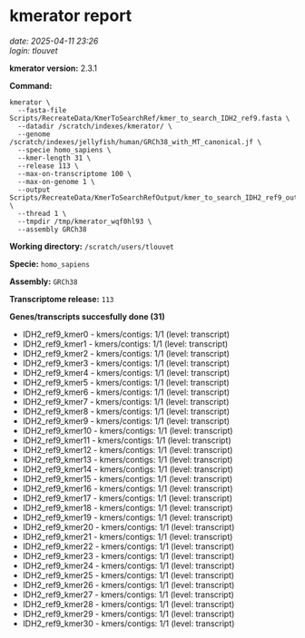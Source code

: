 # kmerator report
*date: 2025-04-11 23:26*  
*login: tlouvet*

**kmerator version:** 2.3.1

**Command:**

```
kmerator \
  --fasta-file Scripts/RecreateData/KmerToSearchRef/kmer_to_search_IDH2_ref9.fasta \
  --datadir /scratch/indexes/kmerator/ \
  --genome /scratch/indexes/jellyfish/human/GRCh38_with_MT_canonical.jf \
  --specie homo_sapiens \
  --kmer-length 31 \
  --release 113 \
  --max-on-transcriptome 100 \
  --max-on-genome 1 \
  --output Scripts/RecreateData/KmerToSearchRefOutput/kmer_to_search_IDH2_ref9_output \
  --thread 1 \
  --tmpdir /tmp/kmerator_wqf0hl93 \
  --assembly GRCh38
```

**Working directory:** `/scratch/users/tlouvet`

**Specie:** `homo_sapiens`

**Assembly:** `GRCh38`

**Transcriptome release:** `113`

**Genes/transcripts succesfully done (31)**

- IDH2_ref9_kmer0 - kmers/contigs: 1/1 (level: transcript)
- IDH2_ref9_kmer1 - kmers/contigs: 1/1 (level: transcript)
- IDH2_ref9_kmer2 - kmers/contigs: 1/1 (level: transcript)
- IDH2_ref9_kmer3 - kmers/contigs: 1/1 (level: transcript)
- IDH2_ref9_kmer4 - kmers/contigs: 1/1 (level: transcript)
- IDH2_ref9_kmer5 - kmers/contigs: 1/1 (level: transcript)
- IDH2_ref9_kmer6 - kmers/contigs: 1/1 (level: transcript)
- IDH2_ref9_kmer7 - kmers/contigs: 1/1 (level: transcript)
- IDH2_ref9_kmer8 - kmers/contigs: 1/1 (level: transcript)
- IDH2_ref9_kmer9 - kmers/contigs: 1/1 (level: transcript)
- IDH2_ref9_kmer10 - kmers/contigs: 1/1 (level: transcript)
- IDH2_ref9_kmer11 - kmers/contigs: 1/1 (level: transcript)
- IDH2_ref9_kmer12 - kmers/contigs: 1/1 (level: transcript)
- IDH2_ref9_kmer13 - kmers/contigs: 1/1 (level: transcript)
- IDH2_ref9_kmer14 - kmers/contigs: 1/1 (level: transcript)
- IDH2_ref9_kmer15 - kmers/contigs: 1/1 (level: transcript)
- IDH2_ref9_kmer16 - kmers/contigs: 1/1 (level: transcript)
- IDH2_ref9_kmer17 - kmers/contigs: 1/1 (level: transcript)
- IDH2_ref9_kmer18 - kmers/contigs: 1/1 (level: transcript)
- IDH2_ref9_kmer19 - kmers/contigs: 1/1 (level: transcript)
- IDH2_ref9_kmer20 - kmers/contigs: 1/1 (level: transcript)
- IDH2_ref9_kmer21 - kmers/contigs: 1/1 (level: transcript)
- IDH2_ref9_kmer22 - kmers/contigs: 1/1 (level: transcript)
- IDH2_ref9_kmer23 - kmers/contigs: 1/1 (level: transcript)
- IDH2_ref9_kmer24 - kmers/contigs: 1/1 (level: transcript)
- IDH2_ref9_kmer25 - kmers/contigs: 1/1 (level: transcript)
- IDH2_ref9_kmer26 - kmers/contigs: 1/1 (level: transcript)
- IDH2_ref9_kmer27 - kmers/contigs: 1/1 (level: transcript)
- IDH2_ref9_kmer28 - kmers/contigs: 1/1 (level: transcript)
- IDH2_ref9_kmer29 - kmers/contigs: 1/1 (level: transcript)
- IDH2_ref9_kmer30 - kmers/contigs: 1/1 (level: transcript)
